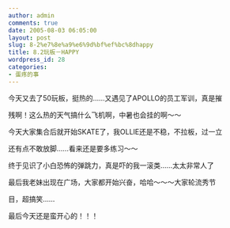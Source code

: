 ```yaml
---
author: admin
comments: true
date: 2005-08-03 06:05:00
layout: post
slug: 8-2%e7%8e%a9%e6%9d%bf%ef%bc%8dhappy
title: 8.2玩板－HAPPY
wordpress_id: 28
categories:
- 蛋疼的事
---
```


今天又去了50玩板，挺热的……又遇见了APOLLO的员工军训，真是摧  
  
残啊！这么热的天气搞什么飞机啊，中暑也会挂的啊～～  
  
今天大家集合后就开始SKATE了，我OLLIE还是不稳，不拉板，过一立  
  
还有点不敢放脚……看来还是要多练习～～  
  
终于见识了小白恐怖的弹跳力，真是吓的我一滚类……太太非常人了  
  
最后我老妹出现在广场，大家都开始兴奋，哈哈～～～大家轮流秀节  
  
目，超搞笑……  
  
最后今天还是蛮开心的！！！
